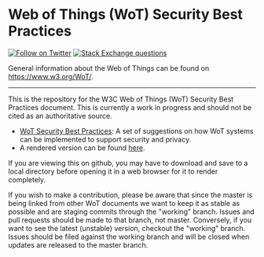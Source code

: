 # Web of Things (WoT) Security Best Practices
[![Follow on Twitter](https://img.shields.io/twitter/follow/W3C_WoT.svg?label=follow+W3C_WoT)](https://twitter.com/W3C_WoT)
[![Stack Exchange questions](https://img.shields.io/stackexchange/stackoverflow/t/web-of-things?style=plastic)]( https://stackoverflow.com/questions/tagged/web-of-things)

General information about the Web of Things can be found on https://www.w3.org/WoT/.
  
---
This is the repository for the 
W3C Web of Things (WoT) Security Best Practices document.
This is currently a work in progress and should not be cited as an
authoritative source.

* [WoT Security Best Practices](https://w3c.github.io/wot-security-best-practices/):
A set of suggestions on 
how WoT systems can be implemented to support security and privacy.
* A rendered version can be found [here](https://w3c.github.io/wot-security-best-practices/).

If you are viewing this on github, you may have to download and save to
a local directory before opening it in a web browser for it to render
completely.

If you wish to make a contribution,
please be aware that since the master is being linked from other WoT documents
we want to keep it as stable as possible and are staging commits through
the "working" branch.
Issues and pull requests should be made to that branch, not master.
Conversely, if you want to see the latest (unstable) version,
checkout the "working" branch.
Issues should be filed against the working branch and will be closed when
updates are released to the master branch.
